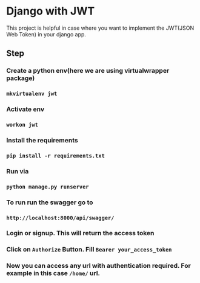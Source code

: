 # Django with JWT

This project is helpful in case where you want to implement the JWT(JSON Web Token) in your django app.

## Step

### Create a python env(here we are using virtualwrapper package)
### `mkvirtualenv jwt`

### Activate env
### `workon jwt`

### Install the requirements
### `pip install -r requirements.txt`

### Run via
### `python manage.py runserver`


### To run run the swagger go to
### `http://localhost:8000/api/swagger/`


### Login or signup. This will return the access token

### Click on `Authorize` Button. Fill `Bearer your_access_token`


### Now you can access any url with authentication required. For example in this case `/home/` url.

